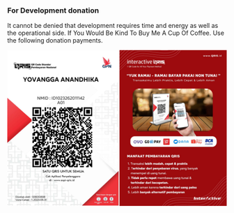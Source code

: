 
### For Development donation
It cannot be denied that development requires time and energy as well as the operational side. If You Would Be Kind To Buy Me A Cup Of Coffee. Use the following donation payments.

![alt text](https://github.com/YovanggaAnandhika/DKAFramework-Typescript/blob/production/docs/assets/images/qris-yovangga.jpg?raw=true)
<p style="text-align:center">

<!-- <a href="https://www.buymeacoffee.com/celiduba" target="_blank"><img src="https://cdn.buymeacoffee.com/buttons/default-red.png" alt="Buy Me A Coffee" height="40" width="170" ></a> -->
</p>